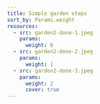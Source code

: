 ```yaml
---
title: Simple garden steps
sort_by: Params.weight
resources:
  - src: garden2-done-1.jpeg
    params:
      weight: 0
  - src: garden2-done-2.jpeg
    params:
      weight: 1
  - src: garden2-done-3.jpeg
    params:
      weight: 2
      cover: true
---
```

